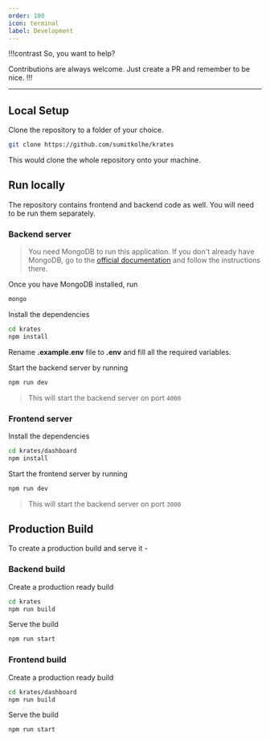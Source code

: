 ```yaml
---
order: 100
icon: terminal
label: Development
---
```


!!!contrast So, you want to help?

Contributions are always welcome. Just create a PR and remember to be nice.
!!!

---

## Local Setup

Clone the repository to a folder of your choice.

```bash
git clone https://github.com/sumitkolhe/krates
```

This would clone the whole repository onto your machine.

## Run locally

The repository contains frontend and backend code as well. You will need to be run them separately.

### Backend server

> You need MongoDB to run this application. If you don't already have MongoDB, go to the [official documentation](https://docs.mongodb.com/manual/installation/) and follow the instructions there.

Once you have MongoDB installed, run

```bash
mongo
```

Install the dependencies

```bash #
cd krates
npm install
```

Rename **.example.env** file to **.env** and fill all the required variables.

Start the backend server by running

```bash
npm run dev
```

> This will start the backend server on port `4000`

### Frontend server

Install the dependencies

```bash #
cd krates/dashboard
npm install
```

Start the frontend server by running

```bash
npm run dev
```

> This will start the backend server on port `3000`

## Production Build

To create a production build and serve it -

### Backend build

Create a production ready build

```bash
cd krates
npm run build
```

Serve the build

```bash
npm run start
```

### Frontend build

Create a production ready build

```bash
cd krates/dashboard
npm run build
```

Serve the build

```bash
npm run start
```
